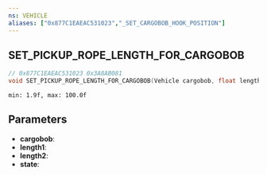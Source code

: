 ```yaml
---
ns: VEHICLE
aliases: ["0x877C1EAEAC531023","_SET_CARGOBOB_HOOK_POSITION"]
---
```

## SET_PICKUP_ROPE_LENGTH_FOR_CARGOBOB

```c
// 0x877C1EAEAC531023 0x3A8AB081
void SET_PICKUP_ROPE_LENGTH_FOR_CARGOBOB(Vehicle cargobob, float length1, float length2, cs_type(int) BOOL state);
```

```
min: 1.9f, max: 100.0f
```

## Parameters
* **cargobob**: 
* **length1**: 
* **length2**: 
* **state**: 


